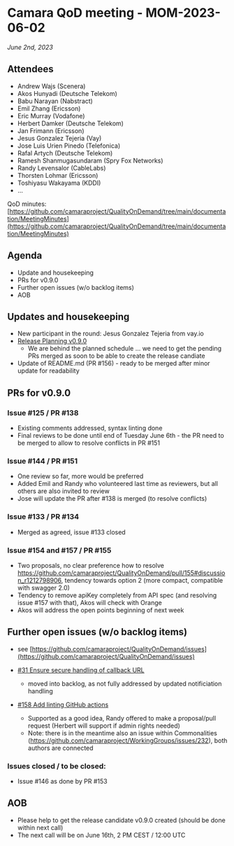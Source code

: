 # Camara QoD meeting - MOM-2023-06-02

*June 2nd, 2023*

## Attendees

* Andrew Wajs (Scenera)
* Akos Hunyadi (Deutsche Telekom)
* Babu Narayan (Nabstract)
* Emil Zhang (Ericsson)
* Eric Murray (Vodafone)
* Herbert Damker (Deutsche Telekom)
* Jan Frimann (Ericsson)
* Jesus Gonzalez Tejeria (Vay)
* Jose Luis Urien Pinedo (Telefonica)
* Rafal Artych (Deutsche Telekom)
* Ramesh Shanmugasundaram (Spry Fox Networks)
* Randy Levensalor (CableLabs)
* Thorsten Lohmar (Ericsson)
* Toshiyasu Wakayama (KDDI)
* ...

QoD minutes: [https://github.com/camaraproject/QualityOnDemand/tree/main/documentation/MeetingMinutes](https://github.com/camaraproject/QualityOnDemand/tree/main/documentation/MeetingMinutes)

## Agenda

* Update and housekeeping
* PRs for v0.9.0
* Further open issues (w/o backlog items)
* AOB

## Updates and housekeeping
  * New participant in the round: Jesus Gonzalez Tejeria from vay.io
  * [Release Planning v0.9.0](https://github.com/camaraproject/QualityOnDemand/issues/136)
    * We are behind the planned schedule ... we need to get the pending PRs merged as soon to be able to create the release candiate
  * Update of README.md (PR #156) - ready to be merged after minor update for readability

## PRs for v0.9.0

### Issue #125 / PR #138 
* Existing comments addressed, syntax linting done
* Final reviews to be done until end of Tuesday June 6th - the PR need to be merged to allow to resolve conflicts in PR #151

### Issue #144 / PR #151
* One review so far, more would be preferred
* Added Emil and Randy who volunteered last time as reviewers, but all others are also invited to review
* Jose will update the PR after #138 is merged (to resolve conflicts)

### Issue #133 / PR #134
* Merged as agreed, issue #133 closed

### Issue #154 and #157 / PR #155 
* Two proposals, no clear preference how to resolve https://github.com/camaraproject/QualityOnDemand/pull/155#discussion_r1212798906, tendency towards option 2 (more compact, compatible with swagger 2.0)
* Tendency to remove apiKey completely from API spec (and resolving issue #157 with that), Akos will check with Orange
* Akos will address the open points beginning of next week

## Further open issues (w/o backlog items)

* see [https://github.com/camaraproject/QualityOnDemand/issues](https://github.com/camaraproject/QualityOnDemand/issues)

* [#31 Ensure secure handling of callback URL](https://github.com/camaraproject/QualityOnDemand/pull/31)
  * moved into backlog, as not fully addressed by updated notificiation handling
* [#158 Add linting GitHub actions](https://github.com/camaraproject/QualityOnDemand/issues/158)
  * Supported as a good idea, Randy offered to make a proposal/pull request (Herbert will support if admin rights needed)
  * Note: there is in the meantime also an issue within Commonalities (https://github.com/camaraproject/WorkingGroups/issues/232), both authors are connected

### Issues closed / to be closed:

* Issue #146 as done by PR #153

## AOB

* Please help to get the release candidate v0.9.0 created (should be done within next call)
* The next call will be on June 16th, 2 PM CEST / 12:00 UTC

